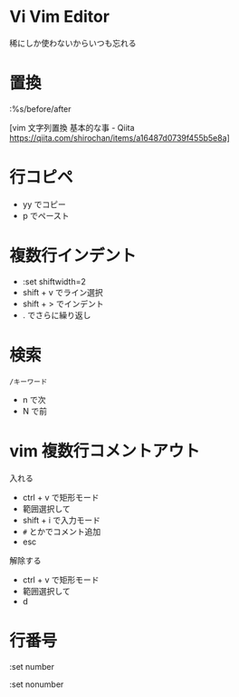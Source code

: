 # Vi Vim Editor
稀にしか使わないからいつも忘れる

# 置換
:%s/before/after

[vim 文字列置換 基本的な事 - Qiita https://qiita.com/shirochan/items/a16487d0739f455b5e8a]

# 行コピペ
- yy でコピー
- p でペースト

# 複数行インデント
- :set shiftwidth=2
- shift + v でライン選択
- shift + > でインデント
- . でさらに繰り返し

# 検索
`/キーワード`

- n で次
- N で前

# vim 複数行コメントアウト
入れる

- ctrl + v で矩形モード
- 範囲選択して
- shift + i で入力モード
- `#` とかでコメント追加
- esc

解除する

- ctrl + v で矩形モード
- 範囲選択して
- d

# 行番号
:set number

:set nonumber
